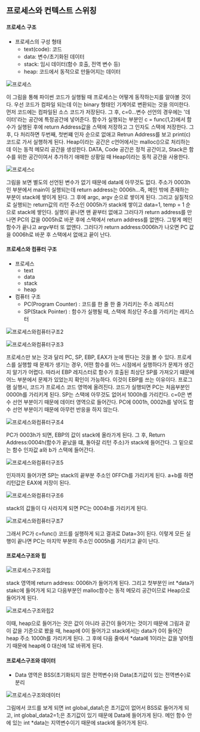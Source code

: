 ## 프로세스와 컨텍스트 스위칭
#### 프로세스 구조
- 프로세스의 구성 형태
    - text(code): 코드
    - data: 변수/초기화된 데이터
    - stack: 임시 데이터(함수 호출, 전역 변수 등)
    - heap: 코드에서 동적으로 만들어지는 데이터

![프로세스](./img/프로세스구조.png)

이 그림을 통해 파이썬 코드가 실행될 때 프로세스는 어떻게 동작하는지를 알아볼 것이다. 우선 코드가 컴파일 되는데 이는 binary 형태인 기계어로 변환되는 것을 의미한다.
먼저 코드에는 컴파일된 소스 코드가 저장된다. 그 후, c=0...변수 선언의 경우에는 '데이터'라는 공간에 특정공간에 넣어준다.
함수가 실행되는 부분인 c = func(1,2)에서 함수가 실행된 후에 return Address값을 스택에 저장하고 그 인자도 스택에 저장한다. 그 후, 다 처리하면 두번째, 첫번쨰 인자 순으로 없애고 Retrun Address를 보고 print(c) 코드로 가서 실행하게 된다.
Heap이라는 공간은 c언어에서는 malloc()으로 처리하는데 이는 동적 메모리 공간을 생성한다. DATA, Code 공간은 정적 공간이고, Stack은 함수를 위한 공간이여서 추가하기 애매한 상황일 때 Heap이라는 동적 공간을 사용한다.

![프로세스c](./img/프로세스구조C.png)

그림을 보면 별도의 선언된 변수가 없기 때문에 data에 아무것도 없다. 주소가 0003h인 부분에서 main이 실행되는데 return address는 0006h...즉, 메인 밖에 존재하는 부분이 stack에 쌓이게 된다. 그 후에 argc, argv 순으로 쌓이게 된다. 그리고 실질적으로 실행되는 return값의 리턴 주소인 0005h가 stack에 쌓이고 data=1, temp = 1 순으로 stack에 쌓인다.
실행이 끝나면 맨 끝부터 없애고 그러다가 return address를 만나면 PC의 값을 0005h로 바꾼 후에 스택에서 return address를 없앤다. 그렇게 메인 함수가 끝나고 argv부터 또 없앤다. 그러다가 return address:0006h가 나오면 PC 값을 0006h로 바꾼 후 스택에서 없애고 끝이 난다.

#### 프로세스와 컴퓨터 구조
- 프로세스
    - text
    - data
    - stack
    - heap
- 컴퓨터 구조
    - PC(Program Counter)
    : 코드를 한 줄 한 줄 가리키는 주소 레지스터
    - SP(Stack Pointer)
    : 함수가 실행될 때, 스택에 최상단 주소를 가리키는 레지스터

![프로세스와컴퓨터구조2](./img/프로세스와컴퓨터구조2.png)

![프로세스와컴퓨터구조3](./img/프로세스와컴퓨터구조3.png)

프로세스만 보는 것과 달리 PC, SP, EBP, EAX가 눈에 띈다는 것을 볼 수 있다. 프로세스를 실행할 때 문제가 생기는 경우, 어떤 함수를 어느 시점에서 실행하다가 문제가 생긴지 알기가 어렵다. 따라서 EBP 레지스터로 함수가 호출된 최상단 SP를 가져오기 떄문에 어느 부분에서 문제가 있었는지 확인이 가능하다. 이것이 EBP를 쓰는 이유이다.
프로그램 실행시, 코드가 프로세스 코드 영역에 올려진다. 코드가 실행되면 PC는 처음부분인 0000h를 가리키게 된다. SP는 스택에 아무것도 없어서 1000h를 가리킨다. c=0은 변수 선언 부분이기 때문에 데이터 영역으로 들어간다. PC에 0001h, 0002h를 넣어도 함수 선언 부분이기 때문에 아무런 반응을 하지 않는다.

![프로세스와컴퓨터구조4](./img/프로세스와컴퓨터구조4.png)

PC가 0003h가 되면, EBP의 값이 stack에 올라가게 된다. 그 후, Return Address:0004h(함수가 끝났을 떄, 돌아갈 리턴 주소)가 stack에 들어간다. 그 밑으로는 함수 인자값 a와 b가 스택에 들어간다.

![프로세스와컴퓨터구조5](./img/프로세스와컴퓨터구조5.png)

인자까지 들어가면 SP는 stack의 끝부분 주소인 0FFCh를 가리키게 된다. a+b를 하면 리턴값은 EAX에 저장이 된다.

![프로세스와컴퓨터구조6](./img/프로세스와컴퓨터구조6.png)

stack의 값들이 다 사라지게 되면 PC는 0004h를 가리키게 된다. 

![프로세스와컴퓨터구조7](./img/프로세스와컴퓨터구조7.png)

그래서 PC가 c=func() 코드를 실행하게 되고 결과로 Data=3이 된다. 이렇게 모든 실행이 끝나면 PC는 마지막 부분의 주소인 0005h를 가리키고 끝이 난다.

#### 프로세스구조와 힙

![프로세스구조와힙](./img/프로세스구조와힙.png)

stack 영역에 return address: 0006h가 들어가게 된다. 그리고 첫부분인 int *data가 stakc에 들어가게 되고 다음부분인 malloc함수는 동적 메모리 공간이므로 Heap으로 들어가게 된다.

![프로세스구조와힙2](./img/프로세스구조와힙2.png)

이때, heap으로 들어가는 것은 값이 아니라 공간이 들어가는 것이기 때문에 그림과 같이 값을 기준으로 봤을 때, heap에 0이 들어가고 stack에서는 data가 0이 들어간 heap 주소 1000h를 가리키게 된다. 그 후에 다음 줄에서 *data에 1이라는 값을 넣어줬기 때문에 heap에 0 대신에 1로 바뀌게 된다.

#### 프로세스구조와 데이터
- Data 영역은 BSS(초기화되지 않은 전역변수)와 Data(초기값이 있는 전역변수)로 분리

![프로세스구조와데이터](./img/프로세스구조와데이터.png)

그림에서 코드를 보게 되면 int global_data1;은 초기값이 없어서 BSS로 들어가게 되고, int global_data2=1;은 초기값이 있기 때문에 Data에 들어가게 된다. 
메인 함수 안에 있는 int *data는 지역변수이기 때문에 stack에 들어가게 된다.

